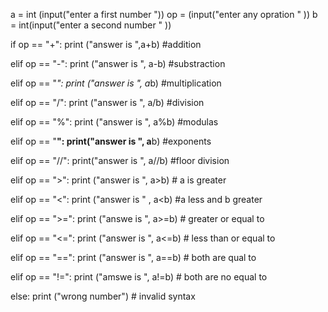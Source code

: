 a = int (input("enter a first number "))
op = (input("enter any opration  " ))
b = int(input("enter a second number " ))

if op == "+":
    print ("answer is  ",a+b) #addition

elif op == "-":
    print ("answer is ", a-b) #substraction

elif op == "*":
    print ("answer is ", a*b) #multiplication

elif op == "/":
    print ("answer is ", a/b) #division 

elif op == "%":
    print ("answer is ", a%b) #modulas

elif op == "**":
    print("answer is ", a**b) #exponents

elif op == "//":
    print("answer is ", a//b) #floor division

elif op == ">":
    print ("answer is ", a>b) # a is greater

elif op == "<":
    print ("answer is " , a<b) #a less and b greater

elif op == ">=":
    print ("answe is ", a>=b) # greater or equal to

elif op == "<=":
    print ("answer is ", a<=b) # less than or equal to

elif op == "==":
    print ("answer is ", a==b) # both are qual to

elif op == "!=":
    print ("amswe is ", a!=b) # both are no equal to

else:
    print ("wrong number") # invalid syntax
